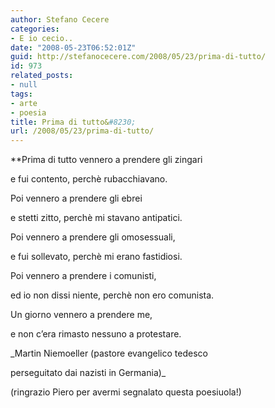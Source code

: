 ```yaml
---
author: Stefano Cecere
categories:
- E io cecio..
date: "2008-05-23T06:52:01Z"
guid: http://stefanocecere.com/2008/05/23/prima-di-tutto/
id: 973
related_posts:
- null
tags:
- arte
- poesia
title: Prima di tutto&#8230;
url: /2008/05/23/prima-di-tutto/
---
```


**Prima di tutto vennero a prendere gli zingari
  
e fui contento, perchè rubacchiavano.</p> 

Poi vennero a prendere gli ebrei
  
e stetti zitto, perchè mi stavano antipatici.

Poi vennero a prendere gli omosessuali,
  
e fui sollevato, perchè mi erano fastidiosi.

Poi vennero a prendere i comunisti,
  
ed io non dissi niente, perchè non ero comunista.

Un giorno vennero a prendere me,
  
e non c&#8217;era rimasto nessuno a protestare.</strong>

_Martin Niemoeller (pastore evangelico tedesco
  
perseguitato dai nazisti in Germania)_ 

(ringrazio Piero per avermi segnalato questa poesiuola!)